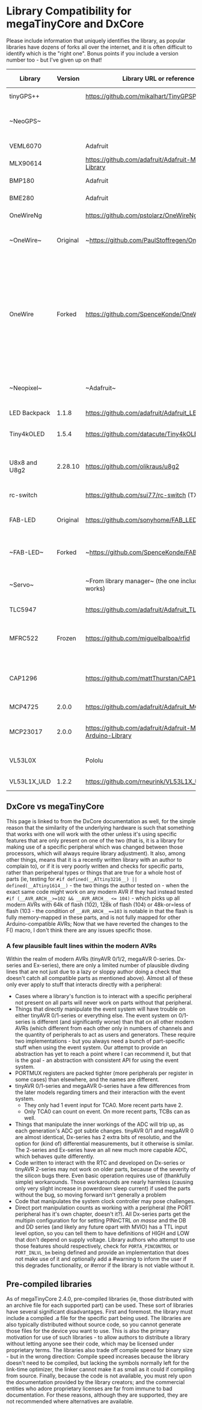 # Library Compatibility for megaTinyCore and DxCore
Please include information that uniquely identifies the library, as popular libraries have dozens of forks all over the internet, and it is often difficult to identify which is the "right one". Bonus points if you include a version number too - but I've given up on that!


<!-- markdownlint-disable-file MD034 -->
| Library      | Version | Library URL or reference                              | Status                               | Included w/ | Notes                                                     |
|--------------|---------|-------------------------------------------------------|--------------------------------------|-------------|-----------------------------------------------------------|
| tinyGPS++    |         | https://github.com/mikalhart/TinyGPSPlus              |                 Compiles and works   |             |                                                           |
| ~NeoGPS~     |         |                                                       |  Architecture warning, doesn't work  |             |                                                           |
| VEML6070     |         | Adafruit                                              |                 Compiles and works   |             |                                                           |
| MLX90614     |         | https://github.com/adafruit/Adafruit-MLX90614-Library |                 Compiles and works   |             |                                                           |
| BMP180       |         | Adafruit                                              |                 Compiles and works   |             |                                                           |
| BME280       |         | Adafruit                                              |                 Compiles and works   |             |                                                           |
| OneWireNg    |         | https://github.com/pstolarz/OneWireNg                 |                 Compiles and works   |             |                                                           |
| ~OneWire~    | Original| ~https://github.com/PaulStoffregen/OneWire~           |                   Does not compile   |             | Not compatible with modern AVRs other than the ATmega4809 |
| OneWire      | Forked  | https://github.com/SpenceKonde/OneWire                | full "megaavr" support added, works  |             | Works on all currently available "modern AVRs" and is expected to work on any future such parts with not more than 56 I/O pins (which would require a fundamental change in behavior of the hardware wrt. pin control). Tested PR submitted August 2020. No response from Paul. |
| ~Neopixel~   |         | ~Adafruit~                                            |                   Does not compile   |        Core | Use included tinyNeoPixel - Same API, adapted for these   |
| LED Backpack |   1.1.8 | https://github.com/adafruit/Adafruit_LED_Backpack     |                 Compiles and works   |             |                                                           |
| Tiny4kOLED   |   1.5.4 | https://github.com/datacute/Tiny4kOLED                |                 Compiles and works   |             | SSD1306, not just for tinyAVR - anything with Wire.h!     |
| U8x8 and U8g2 |2.28.10 | https://github.com/olikraus/u8g2                      | U8x8 works. People disgree on U8g2   |             | See: [this issue, esp. the end of it w/example code](https://github.com/SpenceKonde/megaTinyCore/discussions/454#discussioncomment-885742) |
| rc-switch    |         | https://github.com/sui77/rc-switch  (TX mode)         |                 Compiles and works   |             | A surprise. I don't expect RX will work                   |
| FAB-LED      | Original| https://github.com/sonyhome/FAB_LED                   |           Supported as of 9/8/2021   |             | FAB-LED is a WS2812 w/out buffer library; impressive      |
| ~FAB-LED~    | Forked  | ~https://github.com/SpenceKonde/FAB_LED~ | No longer needed |             | Fix has been merged, original should be used, not the fork |
| ~Servo~      |         | ~From library manager~ (the one included w/core works)|                      Compile error   |        Core | Use Servo_megaTinyCore if installed Servo via lib. mgr.   |
| TLC5947      |         | https://github.com/adafruit/Adafruit_TLC5947          |                 Compiles and works   |             | TLC5947 is a rather fancy LED driver.                     |
| MFRC522      | Frozen  | https://github.com/miguelbalboa/rfid                  |                 Compiles and works   |             | Long ago had issue relating to F(). This is the F()ing library that forced the return of the macro! |
| CAP1296      |         | https://github.com/mattThurstan/CAP1296               |                 Compiles and works   |             | Library needs cleanup - may not use correct ID by default, and prints stuff to Serial |
| MCP4725      |   2.0.0 | https://github.com/adafruit/Adafruit_MCP4725          |                 Compiles and works   |             | I2C 12-bit DAC                                            |
| MCP23017     |   2.0.0 | https://github.com/adafruit/Adafruit-MCP23017-Arduino-Library |         Compiles and works   |             | Also supports the MCP23008, which has half as many pins   |
| VL53L0X      |         | Pololu                                                |                 Compiles and works   |             | This and the one below are drastically different          |
| VL53L1X_ULD  |   1.2.2 | https://github.com/rneurink/VL53L1X_ULD               |                 Compiles and works   |   Lib. Mgr. |                                                           |
## DxCore vs megaTinyCore
This page is linked to from the DxCore documentation as well, for the simple reason that the similarity of the underlying hardware is such that something that works with one will work with the other unless it's using specific features that are only present on one of the two (that is, it is a library for making use of a specific peripheral which was changed between those processors, which will always require library adjustment). It also, among other things, means that it is a recently written library with an author to complain to), or if it is very poorly written and checks for specific parts, rather than peripeheral types or things that are true for a whole host of parts (ie, testing for `#if defined(__ATtiny3216__) || defined(__ATtiny1614__)` - the two things the author tested on - when the exact same code might work on any modern AVR if they had instead tested `#if (__AVR_ARCH__>=102 && __AVR_ARCH__ <= 104)` - which picks up all modern AVRs with 64k of flash (102), 128k of flash (104) or 48k-or=less of flash (103 - the condition of `__AVR_ARCH__==103` is notable in that the flash is fully memory-mapped in these parts, and is not fully mapped for other Arduino-compatible AVRs; Now that we have reverted the changes to the F() macro, I don't think there are any issues specific those.

### A few plausible fault lines within the modern AVRs
Within the realm of modern AVRs (tinyAVR 0/1/2, megaAVR 0-series. Dx-series and Ex-series), there are only a limited number of plausible divding lines that are not just due to a lazy or sloppy author doing a check that doesn't catch all compatible parts as mentioned above). Almost all of these only ever apply to stuff that interacts directly with a peripheral:
* Cases where a library's function is to interact with a specific peripheral not present on all parts will never work on parts without that peripheral.
* Things that directly manipulate the event system will have trouble on either tinyAVR 0/1-series or everything else. The event system on 0/1-series is different (and significantly worse) than that on all other modern AVRs (which different from each other only in numbers of channels and the quantity of peripherals to act as users and generators. These require two implementations - but you always need a bunch of part-specific stuff when using the event system. Our attempt to provide an abstraction has yet to reach a point where I can recommend it, but that is the goal - an abstraction with consistent API for using the event system.
* PORTMUX registers are packed tighter (more peripherals per register in some cases) than elsewhere, and the names are different.
* tinyAVR 0/1-series and megaAVR 0-series have a few differences from the later models regarding timers and their interaction with the event system.
  * They only had 1 event input for TCA0. More recent parts have 2.
  * Only TCA0 can count on event. On more recent parts, TCBs can as well.
* Things that manipulate the inner workings of the ADC will trip up, as each generation's ADC got subtle changes. tinyAVR 0/1 and megaAVR 0 are almost identical, Dx-series has 2 extra bits of resolutio, and the option for (kind of) differential measurements, but it otherwise is similar. The 2-series and Ex-series have an all new much more capable ADC, which behaves quite differently.
* Code written to interact with the RTC and developed on Dx-series or tinyAVR 2-series may not work on older parts, because of the severity of the silicon bugs there. Even basic operation requires use of (thankfully simple) workarounds. Those workarounds are nearly harmless (causing only very slight increase in powerdown sleep current) if used the parts without the bug, so moving forward isn't generally a problem
* Code that manipulates the system clock controller may pose challenges.
* Direct port manipulation counts as working with a peripheral (the PORT peripheral has it's own chapter, doesn't it?). All Dx-series parts get the multipin configuration for for setting PINnCTRL *on masse* and the DB and DD series (and likely any future opart with MVIO) has a TTL input level option, so you can tell them to have definitions of HIGH and LOW that don't depend on supply voltage. Library authors who attempt to use those features should respectively, check for `PORTA_PINCONTROL` or `PORT_INLVL_bm` being defined and provide an implementation that does not make use of it and optionally add a #warning to inform the user if this degrades functionality, or #error if the library is not viable without it.

## Pre-compiled libraries
As of megaTinyCore 2.4.0, pre-compiled libraries (ie, those distributed with an archive file for each supported part) can be used. These sort of libraries have several significant disadvantages. First and foremost. the library must include a compiled .a file for the specific part being used. The libraries are also typically distributed without source code, so you cannot generate those files for the device you want to use. This is also the primary motivation for use of such libraries - to allow authors to distribute a library without letting anyone see their code, which may be licensed under proprietary terms. The libraries also trade off compile speed for binary size - but in the wrong direction: Compile speed increases because the library doesn't need to be compiled, but lacking the symbols normally left for the link-time optimizer, the linker cannot make it as small as it could if compiling from source. Finally, because the code is not available, you must rely upon the documentation provided by the library creators; and the commercial entities who adore proprietary licenses are far from immune to bad documentation. For these reasons, although they are supported, they are not recommended where alternatives are available.
